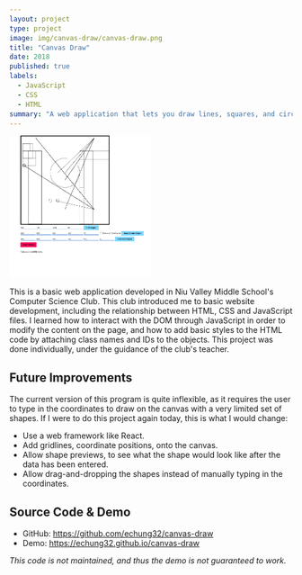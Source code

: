 ```yaml
---
layout: project
type: project
image: img/canvas-draw/canvas-draw.png
title: "Canvas Draw"
date: 2018
published: true
labels:
  - JavaScript
  - CSS
  - HTML
summary: "A web application that lets you draw lines, squares, and circles on a canvas using coordinates."
---
```


<img width="50%" class="py-4" src="../img/canvas-draw/canvas-draw.png">

This is a basic web application developed in Niu Valley Middle School's Computer Science Club. This club introduced me to basic website development, including the relationship between HTML, CSS and JavaScript files. I learned how to interact with the DOM through JavaScript in order to modify the content on the page, and how to add basic styles to the HTML code by attaching class names and IDs to the objects. This project was done individually, under the guidance of the club's teacher.

## Future Improvements
The current version of this program is quite inflexible, as it requires the user to type in the coordinates to draw on the canvas with a very limited set of shapes. If I were to do this project again today, this is what I would change:

- Use a web framework like React.
- Add gridlines, coordinate positions, onto the canvas.
- Allow shape previews, to see what the shape would look like after the data has been entered.
- Allow drag-and-dropping the shapes instead of manually typing in the coordinates.

## Source Code & Demo
- GitHub: <a href="https://github.com/echung32/canvas-draw">https://github.com/echung32/canvas-draw</a>
- Demo: <a href="https://echung32.github.io/canvas-draw">https://echung32.github.io/canvas-draw</a>

*This code is not maintained, and thus the demo is not guaranteed to work.*